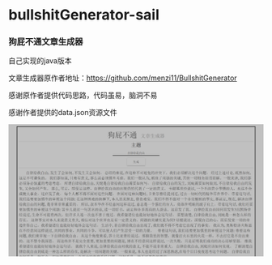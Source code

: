 # bullshitGenerator-sail

### 狗屁不通文章生成器

自己实现的java版本 

文章生成器原作者地址：https://github.com/menzi11/BullshitGenerator

感谢原作者提供代码思路，代码虽易，脑洞不易

感谢作者提供的data.json资源文件



![avatar](https://github.com/saaaaaail/bullshitGenerator-sail/blob/master/result.png?raw=true)
